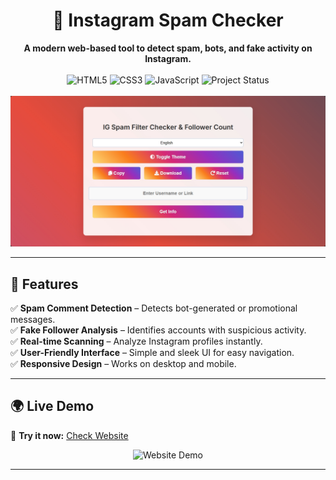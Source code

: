 <h1 align="center">🚀 Instagram Spam Checker</h1>

<p align="center">
  <b>A modern web-based tool to detect spam, bots, and fake activity on Instagram.</b>  
  <br><br>
  <img src="https://img.shields.io/badge/HTML-5-orange.svg" alt="HTML5">
  <img src="https://img.shields.io/badge/CSS-3-blue.svg" alt="CSS3">
  <img src="https://img.shields.io/badge/JavaScript-ES6-yellow.svg" alt="JavaScript">
  <img src="https://img.shields.io/badge/Status-Active-brightgreen.svg" alt="Project Status">
  <br><br>
  <img src="insta.png" alt="Instagram Spam Checker Banner">
</p>

---

## 🌟 Features  
✅ **Spam Comment Detection** – Detects bot-generated or promotional messages.  
✅ **Fake Follower Analysis** – Identifies accounts with suspicious activity.  
✅ **Real-time Scanning** – Analyze Instagram profiles instantly.  
✅ **User-Friendly Interface** – Simple and sleek UI for easy navigation.  
✅ **Responsive Design** – Works on desktop and mobile.  

---

## 🌍 Live Demo  
🔗 **Try it now:** [Check Website](https://sundaretion.github.io/instagram-spam-checker/)  

<p align="center">
  <img src="https://your-image-link.com/demo.gif" alt="Website Demo" width="70%">
</p>

---


